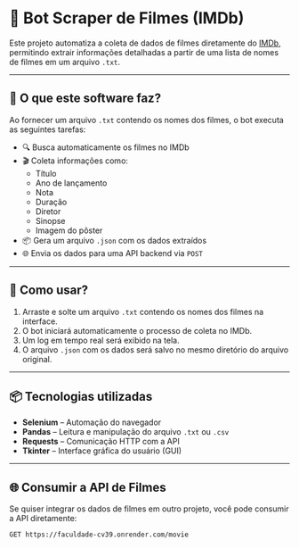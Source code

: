 # 📄 Bot Scraper de Filmes (IMDb)

Este projeto automatiza a coleta de dados de filmes diretamente do [IMDb](https://www.imdb.com/), permitindo extrair informações detalhadas a partir de uma lista de nomes de filmes em um arquivo `.txt`.

---

## 🔧 O que este software faz?

Ao fornecer um arquivo `.txt` contendo os nomes dos filmes, o bot executa as seguintes tarefas:

- 🔍 Busca automaticamente os filmes no IMDb  
- 🎬 Coleta informações como:
  - Título
  - Ano de lançamento
  - Nota
  - Duração
  - Diretor
  - Sinopse
  - Imagem do pôster
- 📦 Gera um arquivo `.json` com os dados extraídos
- 🌐 Envia os dados para uma API backend via `POST`

---

## 📁 Como usar?

1. Arraste e solte um arquivo `.txt` contendo os nomes dos filmes na interface.
2. O bot iniciará automaticamente o processo de coleta no IMDb.
3. Um log em tempo real será exibido na tela.
4. O arquivo `.json` com os dados será salvo no mesmo diretório do arquivo original.

---

## 📦 Tecnologias utilizadas

- **Selenium** – Automação do navegador  
- **Pandas** – Leitura e manipulação do arquivo `.txt` ou `.csv`  
- **Requests** – Comunicação HTTP com a API  
- **Tkinter** – Interface gráfica do usuário (GUI)

---

## 🌐 Consumir a API de Filmes

Se quiser integrar os dados de filmes em outro projeto, você pode consumir a API diretamente:

```bash
GET https://faculdade-cv39.onrender.com/movie
